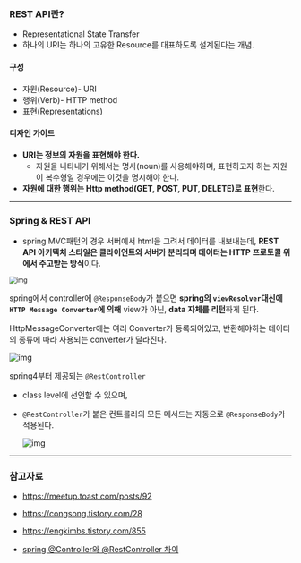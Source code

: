 

### REST API란?

- Representational State Transfer
- 하나의 URI는 하나의 고유한 Resource를 대표하도록 설계된다는 개념.



#### 구성

- 자원(Resource)- URI
- 행위(Verb)- HTTP method
- 표현(Representations)



#### 디자인 가이드

- **URI는 정보의 자원을 표현해야 한다.**
  - 자원을 나타내기 위해서는 명사(noun)를 사용해야하며, 표현하고자 하는 자원이 복수형일 경우에는 이것을 명시해야 한다.
- **자원에 대한 행위는 Http method(GET, POST, PUT, DELETE)로 표현**한다.



----



### Spring & REST API

- spring MVC패턴의 경우 서버에서 html을 그려서 데이터를 내보내는데, **REST API 아키텍처 스타일은 클라이언트와 서버가 분리되며 데이터는 HTTP 프로토콜 위에서 주고받는 방식**이다.

<img src="https://blog.kakaocdn.net/dn/2BnED/btqybg36Dak/3HgL3gUKHBSOmyeM4hIn00/img.png" alt="img" style="zoom: 80%;" />

spring에서 controller에 `@ResponseBody`가 붙으면 **spring의 `viewResolver`대신에 `HTTP Message Converter`에 의해** view가 아닌, **data 자체를 리턴**하게 된다. 

HttpMessageConverter에는 여러 Converter가 등록되어있고, 반환해야하는 데이터의 종류에 따라 사용되는 converter가 달라진다. 

![img](https://blog.kakaocdn.net/dn/bEJ1YG/btqx8Tvu8qa/lkDg8cu2G4xMi8Pg22C1f0/img.png)

spring4부터 제공되는 `@RestController`

- class level에 선언할 수 있으며,

- `@RestController`가 붙은 컨트롤러의 모든 메서드는 자동으로 `@ResponseBody`가 적용된다.

  ![img](https://blog.kakaocdn.net/dn/7bceC/btqx8K6BbxE/LVs4KK74mUj9CZ70uHTsjK/img.png)







-----

### 참고자료

- https://meetup.toast.com/posts/92

- https://congsong.tistory.com/28

- https://engkimbs.tistory.com/855

- [spring @Controller와 @RestController 차이](https://mangkyu.tistory.com/49)